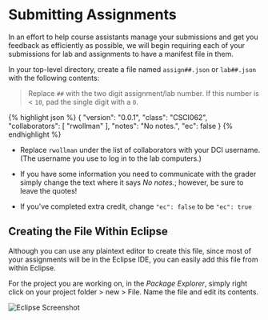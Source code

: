 ---
---
Submitting Assignments
======================

In an effort to help course assistants manage your submissions and get you
feedback as efficiently as possible, we will begin requiring each
of your submissions for lab and assignments to have a manifest file in them.

In your top-level directory, create a file named `assign##.json` or `lab##.json`
with the following contents:

> Replace `##` with the two digit assignment/lab number. If this number is < `10`,
> pad the single digit with a `0`.

{% highlight json %}
{
  "version": "0.0.1",
  "class": "CSCI062",
  "collaborators": [
    "rwollman"
  ],
  "notes": "No notes.",
  "ec": false
}
{% endhighlight %}

- Replace `rwollman` under the list of collaborators with your DCI
  username. (The username you use to log in to the lab computers.)

- If you have some information you need to communicate with the grader
  simply change the text where it says *No notes.*; however, be sure
  to leave the quotes!

- If you've completed extra credit, change `"ec": false` to be `"ec": true`

## Creating the File Within Eclipse

Although you can use any plaintext editor to create this file, since most
of your assignments will be in the Eclipse IDE, you can easily add this file
from within Eclipse.

For the project you are working on, in the *Package Explorer*, simply right
click on your project folder > new > File. Name the file and edit its contents. 

![Eclipse Screenshot](http://www.cs.pomona.edu/~rwollman/images/eclipse.png)

